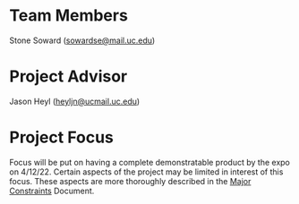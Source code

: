 # Team Members
Stone Soward (sowardse@mail.uc.edu)
# Project Advisor
Jason Heyl (heyljn@ucmail.uc.edu)
# Project Focus
Focus will be put on having a complete demonstratable product by the expo on 4/12/22. Certain aspects of the project may be limited in interest of this focus. These aspects are more thoroughly described in the [Major Constraints](/Assignments/Major_Project_Constraints.md#time) Document.

